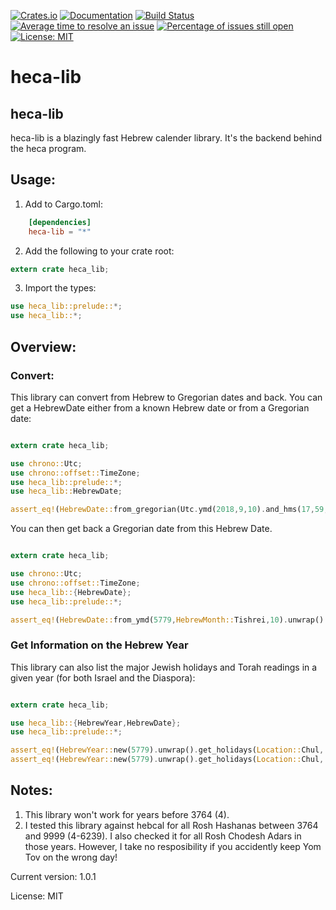 [![Crates.io](https://img.shields.io/crates/v/heca_lib.svg)](https://crates.io/crates/heca_lib)
[![Documentation](https://docs.rs/heca-lib/badge.svg)](https://docs.rs/heca-lib)
[![Build Status](https://travis-ci.org/heca-project/heca.svg?branch=master)](https://travis-ci.org/heca-project/heca)
[![Average time to resolve an issue](https://isitmaintained.com/badge/resolution/heca-project/heca.svg)](https://isitmaintained.com/project/heca-project/heca "Average time to resolve an issue")
[![Percentage of issues still open](https://isitmaintained.com/badge/open/heca-project/heca.svg)](https://isitmaintained.com/project/heca-project/heca "Percentage of issues still open")
[![License: MIT](https://img.shields.io/badge/License-MIT-yellow.svg)](https://opensource.org/licenses/MIT)


# heca-lib

## heca-lib
heca-lib is a blazingly fast Hebrew calender library. It's the backend behind the heca program.

## Usage:

1. Add to Cargo.toml:

```toml
    [dependencies]
    heca-lib = "*"
```

2. Add the following to your crate root:

```rust
extern crate heca_lib;

```
3. Import the types:

```rust
use heca_lib::prelude::*;
use heca_lib::*;
```

## Overview:

### Convert:

This library can convert from Hebrew to Gregorian dates and back. You can get a HebrewDate either from a known Hebrew date or from a Gregorian date:

```rust

extern crate heca_lib;

use chrono::Utc;
use chrono::offset::TimeZone;
use heca_lib::prelude::*;
use heca_lib::HebrewDate;

assert_eq!(HebrewDate::from_gregorian(Utc.ymd(2018,9,10).and_hms(17,59,59)).unwrap(),HebrewDate::from_ymd(5779,HebrewMonth::Tishrei,1).unwrap());

```

You can then get back a Gregorian date from this Hebrew Date.

```rust

extern crate heca_lib;

use chrono::Utc;
use chrono::offset::TimeZone;
use heca_lib::{HebrewDate};
use heca_lib::prelude::*;

assert_eq!(HebrewDate::from_ymd(5779,HebrewMonth::Tishrei,10).unwrap().to_gregorian(),Utc.ymd(2018, 9,18).and_hms(18,00,00));

```

### Get Information on the Hebrew Year

This library can also list the major Jewish holidays and Torah readings in a given year (for
both Israel and the Diaspora):

```rust

extern crate heca_lib;

use heca_lib::{HebrewYear,HebrewDate};
use heca_lib::prelude::*;

assert_eq!(HebrewYear::new(5779).unwrap().get_holidays(Location::Chul, &[TorahReadingType::Shabbos])[0].name(), TorahReading::Shabbos(Parsha::Vayelach));
assert_eq!(HebrewYear::new(5779).unwrap().get_holidays(Location::Chul, &[TorahReadingType::SpecialParsha]).iter().find(|x| x.name() == TorahReading::SpecialParsha(SpecialParsha::Zachor)).unwrap().day(),HebrewDate::from_ymd(5779,HebrewMonth::Adar2,9).unwrap());

```


## Notes:

1. This library won't work for years before 3764 (4).
2. I tested this library against hebcal for all Rosh Hashanas between 3764 and 9999 (4-6239). I also checked it for all Rosh Chodesh Adars in those years. However, I take no resposibility if you accidently keep Yom Tov on the wrong day!

Current version: 1.0.1


License: MIT
